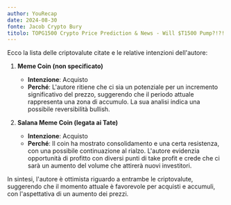 ```yaml
---
author: YouRecap
date: 2024-08-30
fonte: Jacob Crypto Bury
titolo: TOPG1500 Crypto Price Prediction & News - Will $T1500 Pump?!?!
---
```


Ecco la lista delle criptovalute citate e le relative intenzioni dell'autore:

1. **Meme Coin (non specificato)** 
   - **Intenzione**: Acquisto
   - **Perché**: L'autore ritiene che ci sia un potenziale per un incremento significativo del prezzo, suggerendo che il periodo attuale rappresenta una zona di accumulo. La sua analisi indica una possibile reversibilità bullish.

2. **Salana Meme Coin (legata ai Tate)**
   - **Intenzione**: Acquisto
   - **Perché**: Il coin ha mostrato consolidamento e una certa resistenza, con una possibile continuazione al rialzo. L'autore evidenzia opportunità di profitto con diversi punti di take profit e crede che ci sarà un aumento del volume che attirerà nuovi investitori.

In sintesi, l'autore è ottimista riguardo a entrambe le criptovalute, suggerendo che il momento attuale è favorevole per acquisti e accumuli, con l'aspettativa di un aumento dei prezzi.
